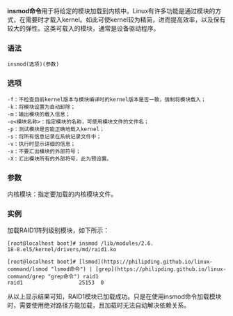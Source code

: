 **insmod命令**用于将给定的模块加载到内核中。Linux有许多功能是通过模块的方式，在需要时才载入kernel。如此可使kernel较为精简，进而提高效率，以及保有较大的弹性。这类可载入的模块，通常是设备驱动程序。

### 语法  

```
insmod(选项)(参数)
```

### 选项  

```
-f：不检查目前kernel版本与模块编译时的kernel版本是否一致，强制将模块载入；
-k：将模块设置为自动卸除；
-m：输出模块的载入信息；
-o<模块名称>：指定模块的名称，可使用模块文件的文件名；
-p：测试模块是否能正确地载入kernel；
-s：将所有信息记录在系统记录文件中；
-v：执行时显示详细的信息；
-x：不要汇出模块的外部符号；
-X：汇出模块所有的外部符号，此为预设置。
```

### 参数  

内核模块：指定要加载的内核模块文件。

### 实例  

加载RAID1阵列级别模块，如下所示：

```
[root@localhost boot]# insmod /lib/modules/2.6.
18-8.el5/kernel/drivers/md/raid1.ko  

[root@localhost boot]# [lsmod](https://philipding.github.io/linux-command/lsmod "lsmod命令") | [grep](https://philipding.github.io/linux-command/grep "grep命令") raid1
raid1                  25153  0
```

从以上显示结果可知，RAID1模块已加载成功。只是在使用insmod命令加载模块时，需要使用绝对路径方能加载，且加载时无法自动解决依赖关系。